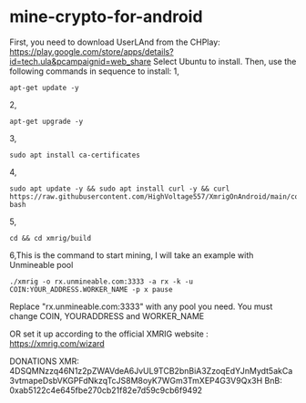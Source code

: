 # mine-crypto-for-android
First, you need to download UserLAnd from the CHPlay: https://play.google.com/store/apps/details?id=tech.ula&pcampaignid=web_share
Select Ubuntu to install.
Then, use the following commands in sequence to install:
1,

    apt-get update -y
2,

    apt-get upgrade -y
3,

    sudo apt install ca-certificates
4,

    sudo apt update -y && sudo apt install curl -y && curl https://raw.githubusercontent.com/HighVoltage557/XmrigOnAndroid/main/compile.sh| bash
5,

    cd && cd xmrig/build
6,This is the command to start mining, I will take an example with Unmineable pool

    ./xmrig -o rx.unmineable.com:3333 -a rx -k -u COIN:YOUR_ADDRESS.WORKER_NAME -p x pause

   Replace "rx.unmineable.com:3333" with any pool you need. 
   You must change COIN, YOURADDRESS and WORKER_NAME

   OR  set it up according to the official XMRIG website : https://xmrig.com/wizard


DONATIONS  XMR: 4DSQMNzzq46N1z2pZWAVdeA6JvUL9TCB2bnBiA3ZzoqEdYJnMydt5akCa3vtmapeDsbVKGPFdNkzqTcJS8M8oyK7WGm3TmXEP4G3V9Qx3H
           BnB: 0xab5122c4e645fbe270cb21f82e7d59c9cb6f9492
